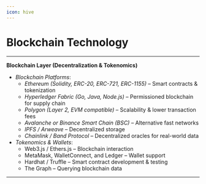 ```yaml
---
icon: hive
---
```


# Blockchain Technology

***

**Blockchain Layer (Decentralization & Tokenomics)**

* _Blockchain Platforms_:
  * _Ethereum (Solidity, ERC-20, ERC-721, ERC-1155)_ – Smart contracts & tokenization
  * _Hyperledger Fabric (Go, Java, Node.js)_ – Permissioned blockchain for supply chain
  * _Polygon (Layer 2, EVM compatible)_ – Scalability & lower transaction fees
  * _Avalanche or Binance Smart Chain (BSC)_ – Alternative fast networks
  * _IPFS / Arweave_ – Decentralized storage
  * _Chainlink / Band Protocol_ – Decentralized oracles for real-world data
* _Tokenomics & Wallets_:
  * Web3.js / Ethers.js – Blockchain interaction
  * MetaMask, WalletConnect, and Ledger – Wallet support
  * Hardhat / Truffle – Smart contract development & testing
  * The Graph – Querying blockchain data

***
